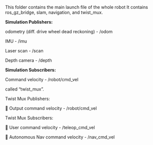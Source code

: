 This folder contains the main launch file of the whole robot
It contains ros_gz_bridge, slam, navigation, and twist_mux.

**Simulation Publishers:**

odometry (diff. drive wheel dead reckoning) - /odom

IMU - /imu

Laser scan - /scan

Depth camera  - /depth

**Simulation Subscribers:**

Command velocity - /robot/cmd_vel

called “twist_mux”.

Twist Mux Publishers:

 Output command velocity - /robot/cmd_vel

Twist Mux Subscribers:

 User command velocity - /teleop_cmd_vel

 Autonomous Nav command velocity - /nav_cmd_vel

